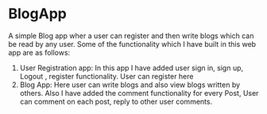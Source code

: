# BlogApp
A simple Blog app wher a user can register and then write blogs which can be read by any user. 
Some of the functionality which I have built in this web app are as follows:
1. User Registration app: In this app I have added user sign in, sign up, Logout , register functionality. User can register here 
2. Blog App: Here user can write blogs and also view blogs written by others. Also I have added the comment functionality for every 
Post, User can comment on each post, reply to other user comments.
